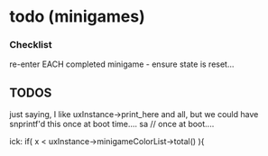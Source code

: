 # todo (minigames)

### Checklist
re-enter EACH completed minigame - ensure state is reset...

## TODOS

just saying, I like uxInstance->print_here and all, but we could have snprintf'd this once at boot time....
 sa  // once at boot....

ick: if( x < uxInstance->minigameColorList->total() ){
